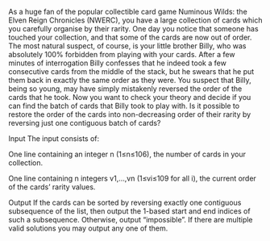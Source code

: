 As a huge fan of the popular collectible card game Numinous Wilds: the Elven Reign Chronicles (NWERC), you have a large collection of cards which you carefully organise by their rarity. One day you notice that someone has touched your collection, and that some of the cards are now out of order. The most natural suspect, of course, is your little brother Billy, who was absolutely 100% forbidden from playing with your cards. After a few minutes of interrogation Billy confesses that he indeed took a few consecutive cards from the middle of the stack, but he swears that he put them back in exactly the same order as they were. You suspect that Billy, being so young, may have simply mistakenly reversed the order of the cards that he took. Now you want to check your theory and decide if you can find the batch of cards that Billy took to play with.
Is it possible to restore the order of the cards into non-decreasing order of their rarity by reversing just one contiguous batch of cards?

Input
The input consists of:

One line containing an integer n (1≤n≤106), the number of cards in your collection.

One line containing n integers v1,…,vn (1≤vi≤109 for all i), the current order of the cards’ rarity values.

Output
If the cards can be sorted by reversing exactly one contiguous subsequence of the list, then output the 1-based start and end indices of such a subsequence. Otherwise, output “impossible”. If there are multiple valid solutions you may output any one of them.